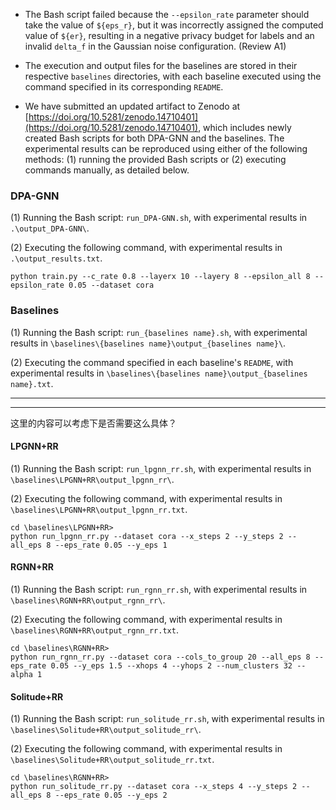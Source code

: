 - The Bash script failed because the `--epsilon_rate` parameter should take the value of `${eps_r}`, but it was incorrectly assigned the computed value of `${er}`, resulting in a negative privacy budget for labels and an invalid `delta_f` in the Gaussian noise configuration. (Review A1)

- The execution and output files for the baselines are stored in their respective `baselines` directories, with each baseline executed using the command specified in its corresponding `README`.

- We have submitted an updated artifact to Zenodo at [https://doi.org/10.5281/zenodo.14710401](https://doi.org/10.5281/zenodo.14710401), which includes newly created Bash scripts for both DPA-GNN and the baselines. The experimental results can be reproduced using either of the following methods: (1) running the provided Bash scripts or (2) executing commands manually, as detailed below.  

### **DPA-GNN**  
(1) Running the Bash script: `run_DPA-GNN.sh`, with experimental results in `.\output_DPA-GNN\`.

(2) Executing the following command, with experimental results in `.\output_results.txt`. 
```
python train.py --c_rate 0.8 --layerx 10 --layery 8 --epsilon_all 8 --epsilon_rate 0.05 --dataset cora
```

### **Baselines**  
(1) Running the Bash script: `run_{baselines name}.sh`, with experimental results in `\baselines\{baselines name}\output_{baselines name}\`.

(2) Executing the command specified in each baseline's `README`, with experimental results in `\baselines\{baselines name}\output_{baselines name}.txt`. 


----------------------------------
----------------------------------
这里的内容可以考虑下是否需要这么具体？
#### **LPGNN+RR**  
(1) Running the Bash script: `run_lpgnn_rr.sh`, with experimental results in `\baselines\LPGNN+RR\output_lpgnn_rr\`.

(2) Executing the following command, with experimental results in `\baselines\LPGNN+RR\output_lpgnn_rr.txt`. 
```
cd \baselines\LPGNN+RR>
python run_lpgnn_rr.py --dataset cora --x_steps 2 --y_steps 2 --all_eps 8 --eps_rate 0.05 --y_eps 1  
```
#### **RGNN+RR**  
(1) Running the Bash script: `run_rgnn_rr.sh`, with experimental results in `\baselines\RGNN+RR\output_rgnn_rr\`.

(2) Executing the following command, with experimental results in `\baselines\RGNN+RR\output_rgnn_rr.txt`. 
```
cd \baselines\RGNN+RR>
python run_rgnn_rr.py --dataset cora --cols_to_group 20 --all_eps 8 --eps_rate 0.05 --y_eps 1.5 --xhops 4 --yhops 2 --num_clusters 32 --alpha 1 
```
#### **Solitude+RR**  
(1) Running the Bash script: `run_solitude_rr.sh`, with experimental results in `\baselines\Solitude+RR\output_solitude_rr\`.

(2) Executing the following command, with experimental results in `\baselines\Solitude+RR\output_solitude_rr.txt`. 
```
cd \baselines\RGNN+RR>
python run_solitude_rr.py --dataset cora --x_steps 4 --y_steps 2 --all_eps 8 --eps_rate 0.05 --y_eps 2
```
